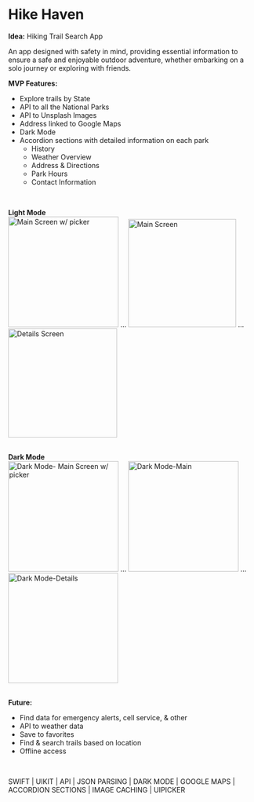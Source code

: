 # Hike Haven

**Idea:** Hiking Trail Search App

An app designed with safety in mind, providing essential information to ensure a safe and enjoyable outdoor adventure, whether embarking on a solo journey or exploring with friends.

**MVP Features:**
* Explore trails by State
* API to all the National Parks
* API to Unsplash Images
* Address linked to Google Maps
* Dark Mode 
* Accordion sections with detailed information on each park
    * History
    * Weather Overview
    * Address & Directions
    * Park Hours
    * Contact Information  
<br>

**Light Mode**
<br>
<img width="225" alt="Main Screen w/ picker" src="https://github.com/dianatduong/hikehaven/assets/14034457/973d7494-80ef-4054-aea5-78d9cad8acf8">
<span>...</span>
<img width="220" alt="Main Screen" src="https://github.com/dianatduong/hikehaven/assets/14034457/09df84d5-ab84-41a4-b58a-6dee721cbe65"> 
<span>...</span>
<img width="222" alt="Details Screen" src="https://github.com/dianatduong/hikehaven/assets/14034457/d7e70774-b0f5-4837-8e95-23930f20472b">
<br><br>

**Dark Mode**
<br>
<img width="225" alt="Dark Mode- Main Screen w/ picker" src="https://github.com/dianatduong/hikehaven/assets/14034457/f6250ed4-3022-4184-9a57-918877e397b3">
<span>...</span>
<img width="225" alt="Dark Mode-Main" src="https://github.com/dianatduong/hikehaven/assets/14034457/805c216a-a812-4c0d-a3ed-855b4dde5636">
<span>...</span>
<img width="224" alt="Dark Mode-Details" src="https://github.com/dianatduong/hikehaven/assets/14034457/bab38e03-69fb-4c5f-858c-7086d07ea494">
<br>
<br>

**Future:**
* Find data for emergency alerts, cell service, & other 
* API to weather data
* Save to favorites
* Find & search trails based on location
* Offline access

<br>

SWIFT | UIKIT | API | JSON PARSING | DARK MODE | GOOGLE MAPS | ACCORDION SECTIONS | IMAGE CACHING | UIPICKER 

